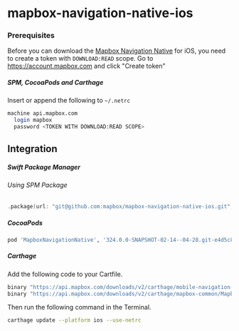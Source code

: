 # mapbox-navigation-native-ios

### Prerequisites

Before you can download the [Mapbox Navigation Native](https://github.com/mapbox/mapbox-navigation-native) for iOS, you need to create a token with `DOWNLOAD:READ` scope.
Go to https://account.mapbox.com and click "Create token"

##### SPM, CocoaPods and Carthage
Insert or append the following to `~/.netrc`

```bash
machine api.mapbox.com
  login mapbox
  password <TOKEN WITH DOWNLOAD:READ SCOPE>
```

## Integration

##### Swift Package Manager

###### Using SPM Package

```swift
.package(url: "git@github.com:mapbox/mapbox-navigation-native-ios.git", from: "324.0.0-SNAPSHOT-02-14--04-28.git-e4d5c80-SNAPSHOT.0214T1403Z.2638719"),
```

##### CocoaPods

```ruby
pod 'MapboxNavigationNative', '324.0.0-SNAPSHOT-02-14--04-28.git-e4d5c80-SNAPSHOT.0214T1403Z.2638719'
```

##### Carthage

Add the following code to your Cartfile.

```bash
binary "https://api.mapbox.com/downloads/v2/carthage/mobile-navigation-native/MapboxNavigationNative.json" == 324.0.0-SNAPSHOT-02-14--04-28.git-e4d5c80-SNAPSHOT.0214T1403Z.2638719
binary "https://api.mapbox.com/downloads/v2/carthage/mapbox-common/MapboxCommon-ios.json" == 24.11.0-SNAPSHOT-02-14--04-28.git-e4d5c80
```

Then run the following command in the Terminal.
```bash
carthage update --platform ios --use-netrc
```
